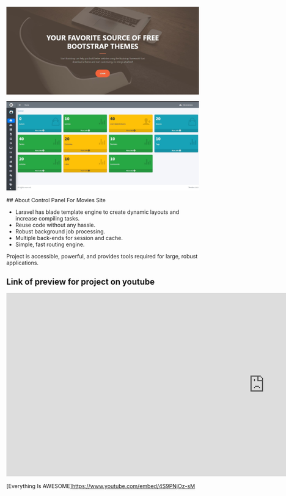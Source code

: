 <p align="center">
<img src="https://raw.githubusercontent.com/eng-bayan-kahed/control_panel_for_movies_site/main/public/AdminLTE/22.jpg" width="800">
</p>
<p align="center">
<img src="https://raw.githubusercontent.com/eng-bayan-kahed/control_panel_for_movies_site/main/public/AdminLTE/SharedScreenshot.jpg" width="800">
</p>
## About Control Panel For Movies Site


- Laravel has blade template engine to create dynamic layouts and increase compiling tasks.
- Reuse code without any hassle.
- Robust background job processing.
- Multiple back-ends for session and cache.
- Simple, fast routing engine.

Project is accessible, powerful, and provides tools required for large, robust applications.


## Link of preview for project on youtube
<iframe width="1349" height="480" src="https://www.youtube.com/embed/4S9PNjOz-sM" frameborder="0" allow="accelerometer; autoplay; clipboard-write; encrypted-media; gyroscope; picture-in-picture" allowfullscreen></iframe>

[Everything Is AWESOME]https://www.youtube.com/embed/4S9PNjOz-sM


